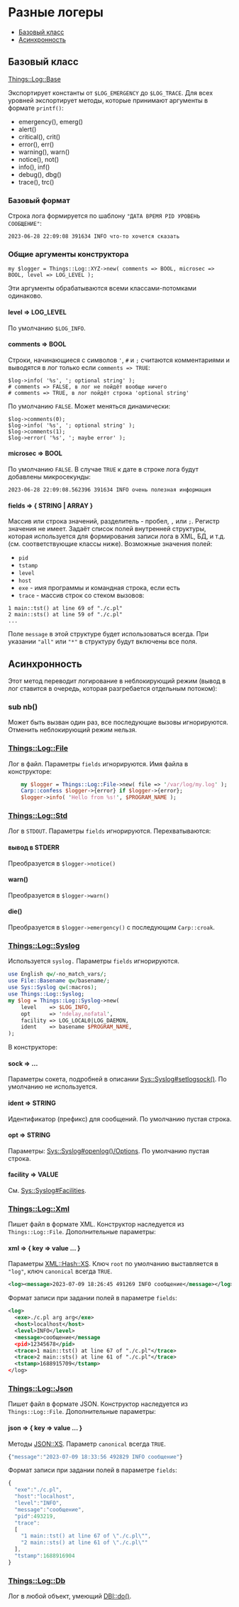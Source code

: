 # Разные логеры

* [Базовый класс](#базовый-класс)
* [Асинхронность](#асинхронность)

## Базовый класс

[Things::Log::Base](Base.pm)

Экспортирует константы от `$LOG_EMERGENCY` до `$LOG_TRACE`. Для всех уровней экспортирует методы, которые принимают аргументы в формате `printf()`:

* emergency(), emerg()
* alert()
* critical(), crit()
* error(), err()
* warning(), warn()
* notice(), not()
* info(), inf()
* debug(), dbg()
* trace(), trc()

### Базовый формат

Строка лога формируется по шаблону `"ДАТА ВРЕМЯ PID УРОВЕНЬ СООБЩЕНИЕ"`:

```
2023-06-28 22:09:08 391634 INFO что-то хочется сказать
```

### Общие аргументы конструктора

```
my $logger = Things::Log::XYZ->new( comments => BOOL, microsec => BOOL, level => LOG_LEVEL );
```

Эти аргументы обрабатываются всеми классами-потомками одинаково.

#### level => LOG_LEVEL

По умолчанию `$LOG_INFO`.

#### comments => BOOL

Строки, начинающиеся с символов `'`, `#` и `;` считаются комментариями и выводятся в лог только если `comments => TRUE`:

```
$log->info( '%s', '; optional string' );
# comments => FALSE, в лог не пойдёт вообще ничего
# comments => TRUE, в лог пойдёт строка 'optional string'
```

По умолчанию `FALSE`. Может меняться динамически:

```
$log->comments(0);
$log->info( '%s', '; optional string' );
$log->comments(1);
$log->error( '%s', '; maybe error' );
```

#### microsec => BOOL

По умолчанию `FALSE`. В случае `TRUE` к дате в строке лога будут добавлены микросекунды:

```
2023-06-28 22:09:08.562396 391634 INFO очень полезная информация
```

#### fields => { STRING | ARRAY }

Массив или строка значений, разделитель - пробел, `,` или `;`. Регистр значения не имеет. Задаёт список полей внутренней структуры, которая используется для формирования записи лога в XML, БД, и т.д. (см. соответствующие классы ниже).  Возможные значения полей:

* `pid`
* `tstamp`
* `level`
* `host`
* `exe` - имя программы и командная строка, если есть
* `trace` - массив строк со стеком вызовов:

```
1 main::tst() at line 69 of "./c.pl"
2 main::sts() at line 59 of "./c.pl"
...
```
 
Поле `message` в этой структуре будет использоваться всегда. При указании `"all"` или `"*"` в структуру будут включены все поля. 

## Асинхронность

Этот метод переводит логирование в неблокирующий режим (вывод в лог ставится в очередь, которая разгребается отдельным потоком):

### sub nb()

Может быть вызван один раз, все последующие вызовы игнорируются. Отменить неблокирующий режим нельзя.

### [Things::Log::File](Things/Log/File.pm)

Лог в файл. Параметры `fields` игнорируются. Имя файла в конструкторе:

```perl
    my $logger = Things::Log::File->new( file => '/var/log/my.log' );
    Carp::confess $logger->{error} if $logger->{error};
    $logger->info( 'Hello from %s!', $PROGRAM_NAME );  
```

### [Things::Log::Std](Things/Log/Std.pm)

Лог в `STDOUT`. Параметры `fields` игнорируются. Перехватываются:

#### вывод в STDERR 

Преобразуется в `$logger->notice()`

#### warn() 

Преобразуется в `$logger->warn()`

#### die() 

Преобразуется в `$logger->emergency()` с последующим `Carp::croak`.

### [Things::Log::Syslog](Things/Log/Syslog.pm)

Используется `syslog.` Параметры `fields` игнорируются. 

```perl
use English qw/-no_match_vars/;
use File::Basename qw/basename/;
use Sys::Syslog qw(:macros);
use Things::Log::Syslog;
my $log = Things::Log::Syslog->new(
    level    => $LOG_INFO, 
    opt      => 'ndelay,nofatal',
    facility => LOG_LOCAL0|LOG_DAEMON,
    ident    => basename $PROGRAM_NAME,
);
```

В конструкторе:

#### sock => ...

Параметры сокета, подробней в описании [Sys::Syslog#setlogsock()](https://metacpan.org/pod/Sys::Syslog#FUNCTIONS). По умолчанию не используется.

#### ident => STRING

Идентификатор (префикс) для сообщений. По умолчанию пустая строка.

#### opt => STRING

Параметры: [Sys::Syslog#openlog()/Options](https://metacpan.org/pod/Sys::Syslog#FUNCTIONS). По умолчанию пустая строка.

#### facility => VALUE

См. [Sys::Syslog#Facilities](https://metacpan.org/pod/Sys::Syslog#Facilities).

### [Things::Log::Xml](Things/Log/Xml.pm)

Пишет файл в формате XML. Конструктор наследуется из `Things::Log::File`. Дополнительные параметры:

#### xml => { key => value ... }

Параметры [XML::Hash::XS](https://metacpan.org/pod/XML::Hash::XS#OPTIONS). Ключ `root` по умолчанию выставляется в `"log"`, ключ `canonical` всегда `TRUE`.

```xml
<log><message>2023-07-09 18:26:45 491269 INFO сообщение</message></log>
```

Формат записи при задании полей в параметре `fields`:

```xml
<log>
  <exe>./c.pl arg arg</exe>
  <host>localhost</host>
  <level>INFO</level>
  <message>сообщение</message
  <pid>12345678</pid>
  <trace>1 main::tst() at line 67 of "./c.pl"</trace>
  <trace>2 main::sts() at line 61 of "./c.pl"</trace>
  <tstamp>1688915709</tstamp>
</log>
```

### [Things::Log::Json](Things/Log/Json.pm)

Пишет файл в формате JSON. Конструктор наследуется из `Things::Log::File`. Дополнительные параметры:

#### json => { key => value ... }

Методы [JSON::XS](https://metacpan.org/pod/JSON::XS#OBJECT-ORIENTED-INTERFACEs). Параметр `canonical` всегда `TRUE`.

```js
{"message":"2023-07-09 18:33:56 492829 INFO сообщение"}
```

Формат записи при задании полей в параметре `fields`:

```js
{
  "exe":"./c.pl",
  "host":"localhost",
  "level":"INFO",
  "message":"сообщение",
  "pid":493219,
  "trace":
  [
    "1 main::tst() at line 67 of \"./c.pl\"",
    "2 main::sts() at line 61 of \"./c.pl\""
  ],
  "tstamp":1688916904
}
```

### [Things::Log::Db](Things/Log/Db.pm)

Лог в любой объект, умеющий [DBI::do()](https://metacpan.org/pod/DBI#do).
